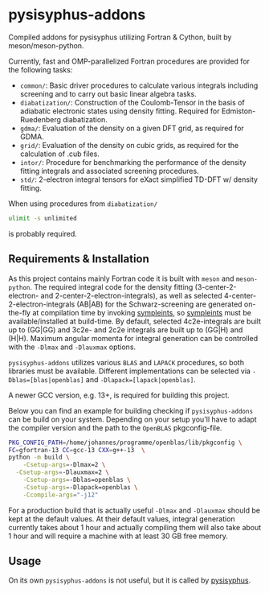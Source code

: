 # pysisyphus-addons
Compiled addons for pysisyphus utilizing Fortran & Cython, built by meson/meson-python.

Currently, fast and OMP-parallelized Fortran procedures are provided for the following tasks:

- `common/`: Basic driver procedures to calculate various integrals including screening and to carry out basic linear algebra tasks.
- `diabatization/`: Construction of the Coulomb-Tensor in the basis of adiabatic electronic states using density fitting. Required for Edmiston-Ruedenberg diabatization.
- `gdma/`: Evaluation of the density on a given DFT grid, as required for GDMA.
- `grid/`: Evaluation of the density on cubic grids, as required for the calculation of .cub files.
- `intor/`: Procedure for benchmarking the performance of the density fitting integrals and associated screening procedures.
- `std/`: 2-electron integral tensors for eXact simplified TD-DFT w/ density fitting.

When using procedures from `diabatization/`
```bash
ulimit -s unlimited
```
is probably required.

## Requirements & Installation
As this project contains mainly Fortran code it is built with `meson` and `meson-python`. The required integral code
for the density fitting (3-center-2-electron- and 2-center-2-electron-integrals), as well as selected 4-center-2-electron-integrals (AB|AB) for the Schwarz-screening are generated on-the-fly at compilation time by invoking [sympleints](https://github.com/eljost/sympleints), so [sympleints](https://github.com/eljost/sympleints) must be available/installed at build-time.
By default, selected 4c2e-integrals are built up to (GG|GG) and 3c2e- and 2c2e integrals are built up to (GG|H) and (H|H).
Maximum angular momenta for integral generation can be controlled with the `-Dlmax` and `-Dlauxmax` options.

`pysisyphus-addons` utilizes various `BLAS` and `LAPACK` procedures, so both libraries must be available. Different implementations can be selected  via `-Dblas=[blas|openblas]` and `-Dlapack=[lapack|openblas]`.

A newer GCC version, e.g. 13+,  is required for building this project.

Below you can find an example for building checking if `pysisyphus-addons` can be build on your system. Depending on your setup you'll have to adapt the compiler version and the path to the `OpenBLAS` pkgconfig-file.

```bash
PKG_CONFIG_PATH=/home/johannes/programme/openblas/lib/pkgconfig \
FC=gfortran-13 CC=gcc-13 CXX=g++-13	 \
python -m build \
	-Csetup-args=-Dlmax=2 \
  -Csetup-args=-Dlauxmax=2 \
	-Csetup-args=-Dblas=openblas \
	-Csetup-args=-Dlapack=openblas \
	-Ccompile-args="-j12"
```

For a production build that is actually useful `-Dlmax` and `-Dlauxmax` should be kept at the default values. At their default values, integral generation currently takes about 1 hour and actually compiling them will also take about 1 hour and will require a machine with at least 30 GB free memory.

## Usage
On its own `pysisyphus-addons` is not useful, but it is called by [pysisyphus](https://github.com/eljost/pysisyphus).
